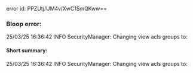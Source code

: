 error id: PPZUtj/UM4v/XwC1SmQKww==
### Bloop error:

25/03/25 16:36:42 INFO SecurityManager: Changing view acls groups to:
#### Short summary: 

25/03/25 16:36:42 INFO SecurityManager: Changing view acls groups to: